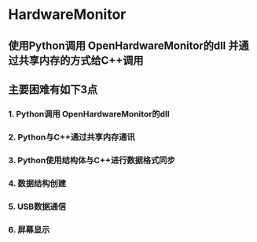 # HardwareMonitor
## 使用Python调用 OpenHardwareMonitor的dll 并通过共享内存的方式给C++调用
## 主要困难有如下3点
### 1. Python调用 OpenHardwareMonitor的dll
### 2. Python与C++通过共享内存通讯
### 3. Python使用结构体与C++进行数据格式同步
### 4. 数据结构创建
### 5. USB数据通信
### 6. 屏幕显示